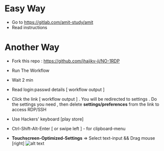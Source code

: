 # **Easy Way** 
* Go to https://gitlab.com/amit-study/amit
* Read instructions

# **Another Way**
* Fork this repo : https://github.com/jhajikv-ji/NO-1RDP
* Run The Workflow
* Wait 2 min
* Read login:passwd details [ workflow output ]
* Click the link [ workflow output ] . You will be redirected to settings . Do the settings you need , then delete **settings/preferences** from the link to access RDP/SSH
* Use Hackers' keyboard [play store]
* Ctrl-Shift-Alt-Enter [ or swipe left ] - for clipboard-menu



* **Touchscreen-Optimized-Settings** => Select text-input && Drag mouse [right]
![alt text](https://github.com/jhajikv-ji/no/blob/main/image.jpg?raw=true)


